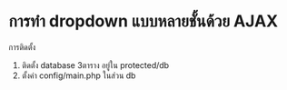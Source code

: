 การทำ dropdown แบบหลายชั้นด้วย AJAX
=======

การติดตั้ง<br>
1) ติดตั้ง database 3ตาราง   อยู่ใน protected/db <br>
2) ตั้งค่า config/main.php ในส่วน db
